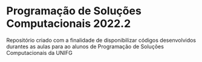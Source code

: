 # Programação de Soluções Computacionais 2022.2
 Repositório criado com a finalidade de disponibilizar códigos desenvolvidos durantes as aulas para ao alunos de Programação de Soluções Computacionais da UNIFG 
